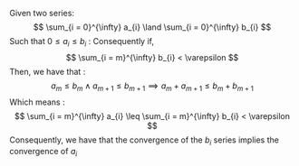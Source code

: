 Given two series:
$$
\sum_{i = 0}^{\infty} a_{i} \land \sum_{i = 0}^{\infty} b_{i}
$$
Such that $0 \leq a_{i} \leq b_{i}$ :
Consequently if,
$$
\sum_{i = m}^{\infty} b_{i} < \varepsilon
$$
Then, we have that :
$$
a_{m} \leq b_{m} \land a_{m + 1} \leq b_{m+1} \implies a_{m} + a_{m+1} \leq b_{m} + b_{m+1}
$$
Which means :
$$
\sum_{i = m}^{\infty} a_{i} \leq \sum_{i = m}^{\infty} b_{i} < \varepsilon
$$
Consequently, we have that the convergence of the $b_{i}$ series implies the convergence of $a_{i}$
